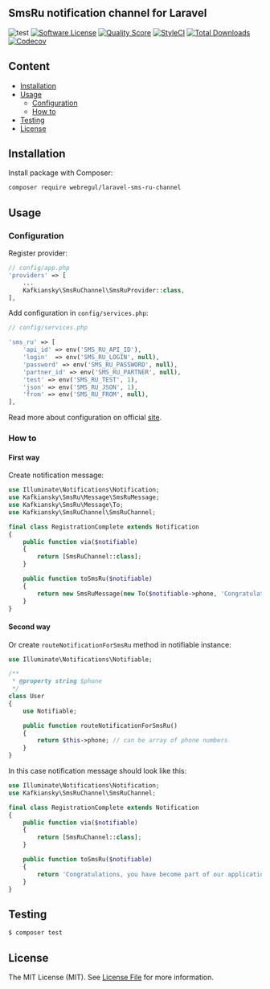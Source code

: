 ## SmsRu notification channel for Laravel

![test](https://github.com/kafkiansky/laravel-sms-ru-channel/workflows/test/badge.svg?event=push)
[![Software License](https://img.shields.io/badge/license-MIT-brightgreen.svg?style=flat-square)](LICENSE.md)
[![Quality Score](https://img.shields.io/scrutinizer/g/kafkiansky/laravel-sms-ru-channel.svg?style=flat-square)](https://scrutinizer-ci.com/g/kafkiansky/laravel-sms-ru-channel)
[![StyleCI](https://styleci.io/repos/261535706/shield)](https://styleci.io/repos/261535706)
[![Total Downloads](https://img.shields.io/packagist/dt/kafkiansky/laravel-sms-ru-channel.svg?style=flat-square)](https://packagist.org/packages/kafkiansky/laravel-sms-ru-channel)
[![Codecov](https://codecov.io/gh/kafkiansky/laravel-sms-ru-channel/branch/master/graph/badge.svg)](https://codecov.io/gh/kafkiansky/laravel-sms-ru-channel)

## Content
- [Installation](#installation)
- [Usage](#usage)
    - [Configuration](#configuration)
    - [How to](#how-to)
- [Testing](#testing)
- [License](#license)

## Installation

Install package with Composer:
```bash
composer require webregul/laravel-sms-ru-channel
```

## Usage

### Configuration

Register provider:
```php
// config/app.php
'providers' => [
    ...
    Kafkiansky\SmsRuChannel\SmsRuProvider::class,
],
```

Add configuration in `config/services.php`:

```php
// config/services.php

'sms_ru' => [
    'api_id' => env('SMS_RU_API_ID'),
    'login'  => env('SMS_RU_LOGIN', null),
    'password' => env('SMS_RU_PASSWORD', null),
    'partner_id' => env('SMS_RU_PARTNER', null),
    'test' => env('SMS_RU_TEST', 1),
    'json' => env('SMS_RU_JSON', 1),
    'from' => env('SMS_RU_FROM', null),
],
```

Read more about configuration on official [site](https://sms.ru/api/send).

### How to

#### First way

Create notification message:

```php
use Illuminate\Notifications\Notification;
use Kafkiansky\SmsRu\Message\SmsRuMessage;
use Kafkiansky\SmsRu\Message\To;
use Kafkiansky\SmsRuChannel\SmsRuChannel;

final class RegistrationComplete extends Notification
{
    public function via($notifiable)
    {
        return [SmsRuChannel::class];
    }

    public function toSmsRu($notifiable)
    {
        return new SmsRuMessage(new To($notifiable->phone, 'Congratulations, you have become part of our application'));
    }
}
```

#### Second way

Or create `routeNotificationForSmsRu` method in notifiable instance:

```php
use Illuminate\Notifications\Notifiable;

/**
 * @property string $phone
 */
class User
{
    use Notifiable;

    public function routeNotificationForSmsRu()
    {
        return $this->phone; // can be array of phone numbers
    }
}
```

In this case notification message should look like this:

```php
use Illuminate\Notifications\Notification;
use Kafkiansky\SmsRuChannel\SmsRuChannel;

final class RegistrationComplete extends Notification
{
    public function via($notifiable)
    {
        return [SmsRuChannel::class];
    }

    public function toSmsRu($notifiable)
    {
        return 'Congratulations, you have become part of our application';
    }
}
```

## Testing

``` bash
$ composer test
```

## License

The MIT License (MIT). See [License File](LICENSE.md) for more information.
